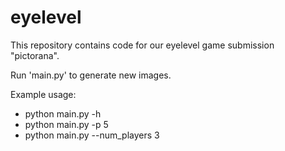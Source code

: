 # eyelevel
This repository contains code for our eyelevel game submission "pictorana".

Run 'main.py' to generate new images.

Example usage:
- python main.py -h
- python main.py -p 5
- python main.py --num_players 3